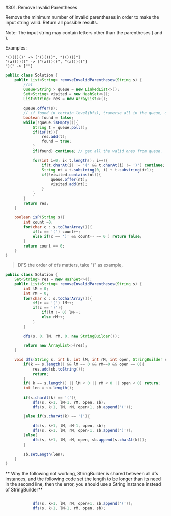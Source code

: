 #301. Remove Invalid Parentheses  

Remove the minimum number of invalid parentheses in order to make the input string valid. Return all possible results.

Note: The input string may contain letters other than the parentheses ( and ).

Examples:
```
"()())()" -> ["()()()", "(())()"]
"(a)())()" -> ["(a)()()", "(a())()"]
")(" -> [""]

```


```java
public class Solution {
    public List<String> removeInvalidParentheses(String s) {
        //at 
        Queue<String > queue = new LinkedList<>();
        Set<String> visited = new HashSet<>();
        List<String> res = new ArrayList<>();
        
        queue.offer(s);
        // if found in certain level(bfs), traverse all in the queue, don't go deeper.
        boolean found = false;
        while(!queue.isEmpty()){
            String t = queue.poll();
            if(isP(t)){
                res.add(t);
                found = true;
            }
            if(found) continue; // get all the valid ones from queue.
            
            for(int i=0; i< t.length(); i++){
                if(t.charAt(i) != '(' && t.charAt(i) != ')') continue;
                String nt = t.substring(0, i) + t.substring(i+1);
                if(!visited.contains(nt)){
                    queue.offer(nt);
                    visited.add(nt);
                }
            }
        }
        return res;
    }
    
    boolean isP(String s){
        int count =0;
        for(char c : s.toCharArray()){
            if(c == '(') count++;
            else if(c == ')' && count-- == 0 ) return false;
        }
        return count == 0;
    }
}
```

> DFS 
> the order of dfs matters, take "(" as example, 

```java
public class Solution {
    Set<String> res = new HashSet<>();
    public List<String> removeInvalidParentheses(String s) {
        int lM = 0;
        int rM = 0;
        for(char c : s.toCharArray()){
            if(c == '(') lM++;
            if(c == ')'){
                if(lM != 0) lM--;
                else rM++;
            }
        }
        
        dfs(s, 0, lM, rM, 0, new StringBuilder());

        return new ArrayList<>(res);
    }
    
    void dfs(String s, int k, int lM, int rM, int open, StringBuilder sb){
        if(k == s.length() && lM == 0 && rM==0 && open == 0){
            res.add(sb.toString());
            return;
        }
        if( k == s.length() || lM < 0 || rM < 0 || open < 0) return;
        int len = sb.length();
        
        if(s.charAt(k) == '('){
            dfs(s, k+1, lM-1, rM, open, sb);
            dfs(s, k+1, lM, rM, open+1, sb.append('('));

        }else if(s.charAt(k) == ')'){
            
            dfs(s, k+1, lM, rM-1, open, sb);
            dfs(s, k+1, lM, rM, open-1, sb.append(')'));
        }else{
            dfs(s, k+1, lM, rM, open, sb.append(s.charAt(k)));
        }
        
        sb.setLength(len);
    }
}
```


** Why the following not working, StringBuilder is shared between all  dfs instances, and the following code set the length to be longer than its need in the second line, then the error, you should use a String instance instead of StringBuilder**
```java

            dfs(s, k+1, lM, rM, open+1, sb.append('('));
            dfs(s, k+1, lM-1, rM, open, sb);
```